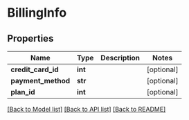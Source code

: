 # BillingInfo

## Properties
Name | Type | Description | Notes
------------ | ------------- | ------------- | -------------
**credit_card_id** | **int** |  | [optional] 
**payment_method** | **str** |  | [optional] 
**plan_id** | **int** |  | [optional] 

[[Back to Model list]](../README.md#documentation-for-models) [[Back to API list]](../README.md#documentation-for-api-endpoints) [[Back to README]](../README.md)


